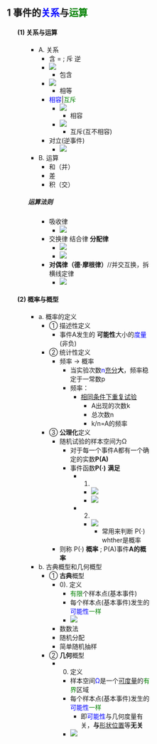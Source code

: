 <div style="float: left; width: 64%; padding: 1%;">

## 1 事件的<span style="color:blue;">关系</span>与<span style="color:green;">运算</span>

<ul>

#### (1) 关系与运算

<ul>

*   A. 关系
    *   含 = ; 斥 逆
    *   ![](https://api2.mubu.com/v3/document_image/00388a35-9e79-4e17-acd4-1a9dbf66581e-15201174.jpg)
        *   包含
    *   ![](https://api2.mubu.com/v3/document_image/62dbc1e0-b76f-4bda-9ed9-b2ce372e16a2-15201174.jpg)
        *   相等
    *   <span style="color:blue;">相容</span>|<span style="color:green;">互斥</span>
        *   ![](https://api2.mubu.com/v3/document_image/92ca75de-ae03-4325-92a4-8a7c4d74da05-15201174.jpg)
            *   相容
        *   ![](https://api2.mubu.com/v3/document_image/527faa55-40c6-401e-baef-1046b54910b1-15201174.jpg)
            *   互斥(互不相容)
    *   对立(逆事件)
        *   ![](https://api2.mubu.com/v3/document_image/185a9488-3c06-4083-8cb6-e4099f8717f1-15201174.jpg)
*   B. 运算
    *   和（并）
    *   差
    *   积（交）
##### 运算法则

<ul>

*   吸收律
    *   ![](https://api2.mubu.com/v3/document_image/114c2302-b88e-49ba-8a87-e32015ed3c4f-15201174.jpg)
*   交换律 结合律 **分配律**
    *   ![](https://api2.mubu.com/v3/document_image/d036ab9a-68f0-471c-a907-07fc88ab2f9d-15201174.jpg)
    *   ![](https://api2.mubu.com/v3/document_image/ad1d9430-32a8-4e7a-9685-b2010b83f0ce-15201174.jpg)
*   **对偶律（德·摩根律）**//并交互换，拆横线定律
    *   ![](https://api2.mubu.com/v3/document_image/442787ec-34d0-427b-bb82-c169d176c91a-15201174.jpg)

</ul>

</ul>

#### (2) 概率与概型

<ul>

*   a. 概率的定义
    *   ① 描述性定义
        *   事件A发生的 **可能性**大小的<span style="color:blue;">度量</span>(非负)
    *   ② 统计性定义
        *   频率 → 概率
            *   当实验次数<span style="color:blue;">n</span><u>充分</u>**大**，频率稳定于一常数p
            *   频率：
                *   <u>相同条件下重复试验</u>
                    *   A出现的次数k
                    *   总次数n
                    *   k/n=A的频率
    *   ③ **公理化**定义
        *   随机试验的样本空间为Ω
            *   对于每一个事件A都有一个确定的实数**P(A)**
            *   事件函数**P(·)** **满足**
                *   1)
                    *   ![](https://api2.mubu.com/v3/document_image/6eee0aeb-4655-4c24-af16-49bb70f9058e-15201174.jpg)
                    *   ![](https://api2.mubu.com/v3/document_image/5ce1c917-1b5d-4277-9852-fc73bc5aaf29-15201174.jpg)
                *   2)
                    *   ![](https://api2.mubu.com/v3/document_image/edfcebdb-35d1-463e-8063-1131fb339e4f-15201174.jpg)
                        *   常用来判断 P(·) whther是概率
        *   则称 P(·) **概率** ; P(A)事件**A的概率**
*   b. 古典概型和几何概型
    *   ① **古典**概型
        *   0). 定义
            *   <span style="color:green;">有限</span>个样本点(基本事件)
            *   每个样本点(基本事件)发生的<span style="color:blue;">可能性</span><span style="color:green;">一样</span>
            *   ![](https://api2.mubu.com/v3/document_image/99b3e318-a958-4969-ada1-12d3572a16f4-15201174.jpg)
        *   数数法
        *   随机分配
        *   简单随机抽样
    *   ② **几何**概型
        *   0) 定义
            *   样本空间<span style="color:blue;">Ω</span>是一个<u>可度量</u>的<span style="color:green;">有界</span>区域
            *   每个样本点(基本事件)发生的<span style="color:blue;">可能性</span><span style="color:green;">一样</span>
                *   即<span style="color:blue;">可能性</span>与几何度量有关，**与**<u>形状位置</u>等**无关**
            *   ![](https://api2.mubu.com/v3/document_image/8be8001f-ea6d-452c-b788-209abb8ed5d8-15201174.jpg)

</ul>

</ul>

</ul>
</div>
<div style="float: right; width: 26%; padding: 1%;">

</div>
<div style="clear: both;"></div>
